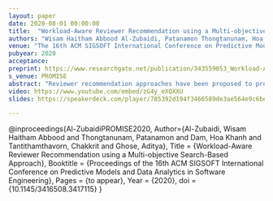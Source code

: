 ```yaml
---
layout: paper
date: 2020-08-01 00:00:00
title:  "Workload-Aware Reviewer Recommendation using a Multi-objective Search-Based Approach"
authors: "Wisam Haitham Abbood Al-Zubaidi, Patanamon Thongtanunam, Hoa Khanh Dam, Chakkrit Tantithamthavorn, Aditya Ghose"
venue: "The 16th ACM SIGSOFT International Conference on Predictive Models and Data Analytics in Software Engineering (PROMISE2020)"
pubyear: 2020
acceptance: 
preprint: https://www.researchgate.net/publication/343559053_Workload-Aware_Reviewer_Recommendation_using_a_Multi-objective_Search-Based_Approach
s_venue: PROMISE
abstract: "Reviewer recommendation approaches have been proposed to provide automated support in finding suitable reviewers to review a given patch. However, they mainly focused on reviewer experience, and did not take into account the review workload, which is another important factor for a reviewer to decide if they will accept a review invitation. Aim: We set out to empirically investigate the feasibility of automatically recommending reviewers while considering the review workload amongst other factors. Method: We develop a novel approach that leverages a multi-objective meta-heuristic algorithm to search for reviewers guided by two objectives , i.e., (1) maximizing the chance of participating in a review, and (2) minimizing the skewness of the review workload distribution among reviewers. Results: Through an empirical study of 230,090 patches with 7,431 reviewers spread across four open source projects, we find that our approach can recommend reviewers who are potentially suitable for a newly-submitted patch with 19%-260% higher F-measure than the five benchmarks. Conclusion: Our empirical results demonstrate that the review workload and other important information should be taken into consideration in finding reviewers who are potentially suitable for a newly-submitted patch. In addition, the results show the effectiveness of realizing this approach using a multi-objective search-based approach."
video: https://www.youtube.com/embed/zG4y_eXQXXU
slides: https://speakerdeck.com/player/785392d194f3466589de3ae564e9c6be

---
```

@inproceedings{Al-ZubaidiPROMISE2020,
	Author={Al-Zubaidi, Wisam Haitham Abbood  and Thongtanunam, Patanamon and Dam, Hoa Khanh and Tantithamthavorn, Chakkrit and Ghose, Aditya},
	Title = {Workload-Aware Reviewer Recommendation using a Multi-objective Search-Based Approach},
	Booktitle = {Proceedings of the 16th ACM SIGSOFT International Conference on Predictive Models and Data Analytics in Software Engineering},
	Pages = {to appear},
	Year = {2020},
	doi = {10.1145/3416508.3417115}
}

